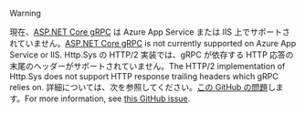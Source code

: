 > [!WARNING]
> <span data-ttu-id="77866-101">現在、[ASP.NET Core gRPC](xref:grpc/index) は Azure App Service または IIS 上でサポートされていません。</span><span class="sxs-lookup"><span data-stu-id="77866-101">[ASP.NET Core gRPC](xref:grpc/index) is not currently supported on Azure App Service or IIS.</span></span> <span data-ttu-id="77866-102">Http.Sys の HTTP/2 実装では、gRPC が依存する HTTP 応答の末尾のヘッダーがサポートされていません。</span><span class="sxs-lookup"><span data-stu-id="77866-102">The HTTP/2 implementation of Http.Sys does not support HTTP response trailing headers which gRPC relies on.</span></span> <span data-ttu-id="77866-103">詳細については、次を参照してください。[この GitHub の問題](https://github.com/dotnet/AspNetCore/issues/9020)します。</span><span class="sxs-lookup"><span data-stu-id="77866-103">For more information, see [this GitHub issue](https://github.com/dotnet/AspNetCore/issues/9020).</span></span>
